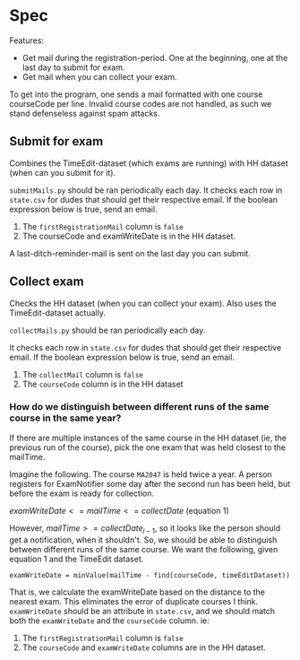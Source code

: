 # Spec

Features:

- Get mail during the registration-period. One at the beginning, one at the last day to submit for exam.
- Get mail when you can collect your exam.

To get into the program, one sends a mail formatted with one course courseCode per line.
Invalid course codes are not handled, as such we stand defenseless against spam attacks.

## Submit for exam

Combines the TimeEdit-dataset (which exams are running) with HH dataset (when can you submit for it).

`submitMails.py` should be ran periodically each day.
It checks each row in `state.csv` for dudes that should get their respective email. If the boolean expression below is true, send an email.

1. The `firstRegistrationMail` column is `false`
2. The courseCode and examWriteDate is in the HH dataset.

A last-ditch-reminder-mail is sent on the last day you can submit.

## Collect exam

Checks the HH dataset (when you can collect your exam). Also uses the TimeEdit-dataset actually.

`collectMails.py` should be ran periodically each day.

It checks each row in `state.csv` for dudes that should get their respective email. If the boolean expression below is true, send an email.

1. The `collectMail` column is `false`
2. The `courseCode` column is in the HH dataset

### How do we distinguish between different runs of the same course in the same year?

If there are multiple instances of the same course in the HH dataset (ie, the previous run of the course), pick the one exam that was held closest to the mailTime.

Imagine the following. The course `MA2047` is held twice a year. A person registers for ExamNotifier some day after the second run has been held, but before the exam is ready for collection.

$examWriteDate <= mailTime <= collectDate$ (equation 1)

However, $mailTime >= collectDate_{i-1}$, so it looks like the person should get a notification, when it shouldn't. So, we should be able to distinguish between different runs of the same course. We want the following, given equation 1 and the TimeEdit dataset.

`examWriteDate = minValue(mailTime - find(courseCode, timeEditDataset))`

That is, we calculate the examWriteDate based on the distance to the nearest exam. This eliminates the error of duplicate courses I think. `examWriteDate` should be an attribute in `state.csv`, and we should match both the `examWriteDate` and the `courseCode` column. ie:

1. The `firstRegistrationMail` column is `false`
2. The `courseCode` and `examWriteDate` columns are in the HH dataset.